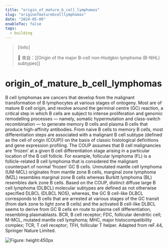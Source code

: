 ```yaml
---
title: "origin_of_mature_b_cell_lymphomas"
slug: "originofmaturebcelllymphomas"
date: "2024-05-09"
enableToc: false
tags:
  - building
---
```


> [!info]
>
> 🌱 來自：[[Origin of the major B-cell non-Hodgkin lymphoma (B-NHL) subtypes]]

# origin_of_mature_b_cell_lymphomas

B cell lymphomas are cancers that develop from the malignant transformation of B lymphocytes at various stages of ontogeny. Most are of mature B cell origin, and revolve around the germinal centre (GC) reaction, a critical step in which B cells are subject to intense proliferation and genomic remodelling processes — namely, somatic hypermutation and class-switch recombination — to generate memory B cells and plasma B cells that produce high-affinity antibodies. From naive B cells to memory B cells, most differentiation steps are associated with a malignant B cell subtype (defined as the cell of origin (COUP)) on the basis of classic histological definitions and gene expression profiling. The COUP assumes that B cell malignancies are ‘frozen’ at a given B cell differentiation stage arising in a particular location of the B cell follicle. For example, follicular lymphoma (FL) is a follicle-related B cell lymphoma that is considered the malignant counterpart of normal ‘frozen’ GC B cells. Unmutated mantle cell lymphoma (UM-MCL) originates from mantle zone B cells, marginal zone lymphoma (MZL) resembles marginal zone B cells whereas Burkitt lymphoma (BL) resembles dark zone B cells. Based on the COUP, distinct diffuse large B cell lymphoma (DLBCL) molecular subtypes are defined as not otherwise specified DLBCL (DLBCL NOS), whereas, the GC B cell-like DLBCL corresponds to B cells that are arrested at various stages of the GC transit (from dark zone to light zone B cells) and the activated B cell-like DLBCL seems to derive from GC B cells en route to plasma cell differentiation, resembling plasmablasts. BCR, B cell receptor; FDC, follicular dendritic cell; M-MCL, mutated mantle cell lymphoma; MHC, major histocompatibility complex; TCR, T cell receptor; TFH, follicular T helper. Adapted from reF.44, Springer Nature Limited.

![Figure: height:450px](https://i.imgur.com/l2kUhOm.png)
